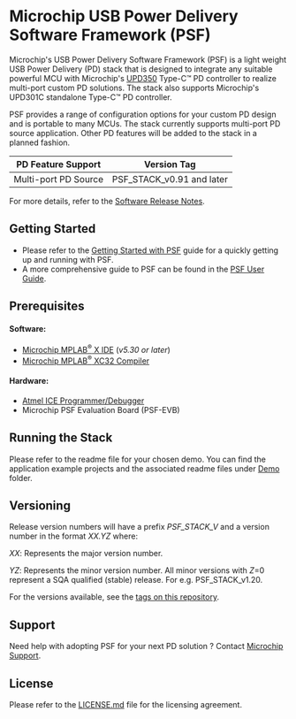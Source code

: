 # **Microchip USB Power Delivery Software Framework (PSF)**

Microchip's USB Power Delivery Software Framework (PSF) is a light weight USB Power Delivery (PD) stack that is designed to integrate any suitable powerful MCU with Microchip's [UPD350](https://www.microchip.com/wwwproducts/en/UPD350) Type-C&trade; PD controller to realize multi-port custom PD solutions. The stack also supports Microchip's UPD301C standalone Type-C&trade; PD controller.

PSF provides a range of configuration options for your custom PD design and is portable to many MCUs. The stack currently supports multi-port PD source application. Other PD features will be added to the stack in a planned fashion.

| PD Feature Support		| Version Tag               |
|-----------------------|---------------------------|
| Multi-port PD Source  |PSF_STACK_v0.91 and later 	|

For more details, refer to the [Software Release Notes](Software%20Release%20Notes.pdf).

## Getting Started

* Please refer to the [Getting Started with PSF](Docs/Getting%20Started%20with%20PSF.pdf) guide for a quickly getting up and running with PSF.
* A more comprehensive guide to PSF can be found in the [PSF User Guide](Docs/PSF%20User%20Guide.pdf).

## Prerequisites

#### Software:
* [Microchip MPLAB<sup>&reg;</sup> X IDE](https://www.microchip.com/mplab/mplab-x-ide) (*v5.30 or later*)
* [Microchip MPLAB<sup>&reg;</sup> XC32 Compiler](https://www.microchip.com/mplab/compilers)

#### Hardware:

* [Atmel ICE Programmer/Debugger](https://www.microchip.com/DevelopmentTools/ProductDetails/ATATMEL-ICE)
* Microchip PSF Evaluation Board (PSF-EVB)

## Running the Stack

Please refer to the readme file for your chosen demo. You can find the application example projects and the associated readme files under [Demo](PSF/Demo) folder.

## Versioning

Release version numbers will have a prefix *PSF_STACK_V* and a version number in the  format *XX.YZ* where:

*XX*: Represents the major version number.

*YZ*: Represents the minor version number. All minor versions with *Z*=0 represent a SQA qualified (stable) release. For e.g. PSF_STACK_v1.20.

For the versions available, see the [tags on this repository](https://github.com/MicrochipTech/usb-pd-software-framework/tags).

## Support

Need help with adopting PSF for your next PD solution ? Contact [Microchip Support](https://microchipsupport.force.com/s/).

## License

Please refer to the [LICENSE.md](LICENSE.md) file for the licensing agreement.
